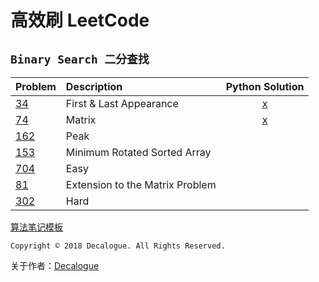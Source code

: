 # 高效刷 LeetCode
## `Binary Search 二分查找`

Problem | Description | Python Solution
:------- | :----- | :-----:
[34](https://leetcode.com/problems/find-first-and-last-position-of-element-in-sorted-array/description/) | First & Last Appearance | [x](https://github.com/StephanieYue/Leetcode/blob/master/code/Binary%20Search/Leetcode%2034.ipynb)
[74](https://leetcode.com/problems/search-a-2d-matrix/) | Matrix | [x](https://github.com/StephanieYue/Leetcode/blob/master/code/Binary%20Search/Leetcode%2074.ipynb)
[162](https://leetcode.com/problems/find-peak-element/) | Peak |
[153](https://leetcode.com/problems/find-minimum-in-rotated-sorted-array/) | Minimum Rotated Sorted Array |
[704](https://leetcode.com/problems/binary-search/) | Easy |
[81](https://leetcode.com/problems/search-in-rotated-sorted-array-ii/) |  Extension to the Matrix Problem | 
[302](https://www.lintcode.com/problem/smallest-rectangle-enclosing-black-pixels/description) | Hard |


[算法笔记模板](https://github.com/Decalogue/AlgorithmMap/blob/master/leetcode/template.md)


`Copyright © 2018 Decalogue. All Rights Reserved.`

关于作者：[Decalogue](https://www.decalogue.cn)
